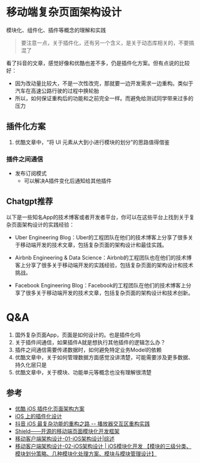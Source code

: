 # 移动端复杂页面架构设计

模块化、组件化、插件等概念的理解和实践

> 要注意一点，关于插件化，还有另一个含义，是关于动态库相关的，不要搞混了

看了抖音的文章，感觉好像和优酷也差不多，仍是插件化方案。但有点说的比较好：

- 因为改动量比较大，不是一次性改完，那就要一边开发需求一边重构。类似于汽车在高速公路行驶的过程中换轮胎
- 所以，如何保证重构后的功能和之前完全一样。而避免给测试同学带来过多的压力

## 插件化方案

1. 优酷文章中，“将 UI 元素从大到小进行模块的划分”的思路值得借鉴

### 插件之间通信

- 发布订阅模式
	- 可以解决A插件变化后通知给其他插件

## Chatgpt推荐
以下是一些知名App的技术博客或者开发者平台，你可以在这些平台上找到关于复杂页面架构设计的实践经验：

- Uber Engineering Blog：Uber的工程团队在他们的技术博客上分享了很多关于移动端开发的技术文章，包括复杂页面的架构设计和最佳实践。

- Airbnb Engineering & Data Science：Airbnb的工程团队也在他们的技术博客上分享了很多关于移动端开发的实践经验，包括复杂页面的架构设计和技术挑战。

- Facebook Engineering Blog：Facebook的工程团队在他们的技术博客上分享了很多关于移动端开发的技术文章，包括复杂页面的架构设计和技术创新。

# Q&A

1. 国外复杂页面App，页面是如何设计的。也是插件化吗
2. 关于插件间通信，如果插件A就是想执行其他插件的逻辑怎么办？
3. 插件之间通信需要传递数据时，如何避免特定业务Model的依赖
4. 优酷文章中，关于如何管理数据方面感觉没讲清楚，可能需要涉及更多数据、持久化层只是
5. 优酷文章中，关于模块、功能单元等概念也没有理解很清楚




## 参考

- [优酷 iOS 插件化页面架构方案](https://www.infoq.cn/article/ejkw6sz5qouuhxgag5vy)
- [iOS 上的插件化设计](http://zenonhuang.me/2021/07/01/technology/2021-4-22-plugin/)
- [抖音 iOS 最复杂功能的重构之路 -- 播放器交互区重构实践](https://mp.weixin.qq.com/s/ZmF5w3zzpqJb7AiBWGJUvA)
- [Shield——开源的移动端页面模块化开发框架](https://tech.meituan.com/2017/12/28/shield-opensource.html)
- [移动客户端架构设计-01-iOS架构设计|综述](https://juejin.cn/post/7118599362036367391)
- [移动客户端架构设计-02-iOS架构设计 | iOS模块化开发 【模块的三级分类、模块划分策略、几种模块化处理方案、模块与模块管理设计】](https://juejin.cn/post/7221020355292233789)